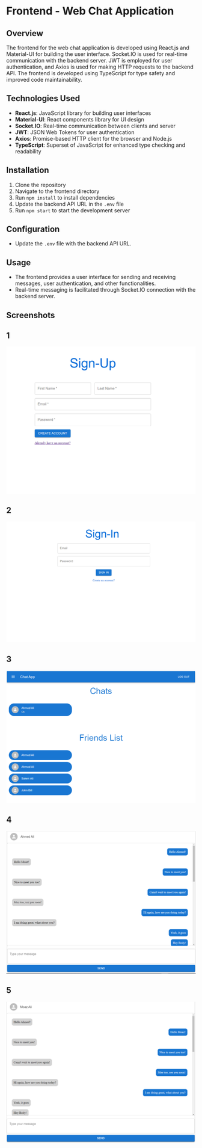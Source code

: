 # Frontend - Web Chat Application

## Overview
The frontend for the web chat application is developed using React.js and Material-UI for building the user interface. Socket.IO is used for real-time communication with the backend server. JWT is employed for user authentication, and Axios is used for making HTTP requests to the backend API. The frontend is developed using TypeScript for type safety and improved code maintainability.

## Technologies Used
- **React.js**: JavaScript library for building user interfaces
- **Material-UI**: React components library for UI design
- **Socket.IO**: Real-time communication between clients and server
- **JWT**: JSON Web Tokens for user authentication
- **Axios**: Promise-based HTTP client for the browser and Node.js
- **TypeScript**: Superset of JavaScript for enhanced type checking and readability

## Installation
1. Clone the repository
2. Navigate to the frontend directory
3. Run `npm install` to install dependencies
4. Update the backend API URL in the `.env` file
5. Run `npm start` to start the development server

## Configuration
- Update the `.env` file with the backend API URL.

## Usage
- The frontend provides a user interface for sending and receiving messages, user authentication, and other functionalities.
- Real-time messaging is facilitated through Socket.IO connection with the backend server.

## Screenshots
## 1
![Signup](assets/signup.PNG)

## 2
![Signin](assets/signin.PNG)

## 3
![Home](assets/home.PNG)

## 4
![Chat 1](assets/chat_1.PNG)

## 5
![Chat 2](assets/chat_2.PNG)

